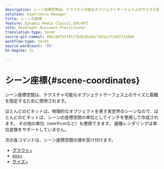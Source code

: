 ```yaml
---
description: シーン座標空間は、テクスチャ可能なオブジェクトサーフェス上のサイズと距離を指定するために使用されます。
solution: Experience Manager
title: シーンの座標
feature: Dynamic Media Classic,SDK/API
role: Developer,Business Practitioner
translation-type: tm+mt
source-git-commit: d0bc88f55f857762b3bab4c76d1e3f3dd2733d60
workflow-type: tm+mt
source-wordcount: '99'
ht-degree: 1%

---
```



# シーン座標{#scene-coordinates}

シーン座標空間は、テクスチャ可能なオブジェクトサーフェス上のサイズと距離を指定するために使用されます。

ほとんどのビネットは、物理的なオブジェクトを表す実世界のシーンなので、ほとんどのビネットは、シーンの座標空間の単位としてインチを使用して作成されます。 その他の単位（mmやcmなど）も使用できます。 画像レンダリングは単位変換をサポートしていません。

次の各コマンドは、シーン座標空間の値を受け付けます。

* [グラウト=](../../../../../../ir-api/http-protocol/image-rendering-api-ref/c-ir-http-protocol-ref/c-ir-http-protocol-command-reference/r-ir-grout.md#reference-73651cbbbc344adba2626ef950d3672a)
* [pos=](../../../../../../ir-api/http-protocol/image-rendering-api-ref/c-ir-http-protocol-ref/c-ir-http-protocol-command-reference/r-ir-pos.md#reference-22c10904a0ce4c8bb41c2c78104221b8)
* [サイズ=](../../../../../../ir-api/http-protocol/image-rendering-api-ref/c-ir-http-protocol-ref/c-ir-http-protocol-command-reference/r-ir-http-size.md#reference-1220d6fbcde4479aba91de7adacdc988)

